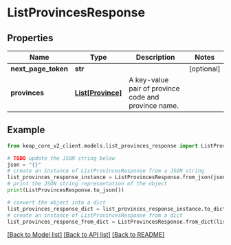 # ListProvincesResponse


## Properties

Name | Type | Description | Notes
------------ | ------------- | ------------- | -------------
**next_page_token** | **str** |  | [optional] 
**provinces** | [**List[Province]**](Province.md) | A key-value pair of province code and province name. | 

## Example

```python
from keap_core_v2_client.models.list_provinces_response import ListProvincesResponse

# TODO update the JSON string below
json = "{}"
# create an instance of ListProvincesResponse from a JSON string
list_provinces_response_instance = ListProvincesResponse.from_json(json)
# print the JSON string representation of the object
print(ListProvincesResponse.to_json())

# convert the object into a dict
list_provinces_response_dict = list_provinces_response_instance.to_dict()
# create an instance of ListProvincesResponse from a dict
list_provinces_response_from_dict = ListProvincesResponse.from_dict(list_provinces_response_dict)
```
[[Back to Model list]](../README.md#documentation-for-models) [[Back to API list]](../README.md#documentation-for-api-endpoints) [[Back to README]](../README.md)


